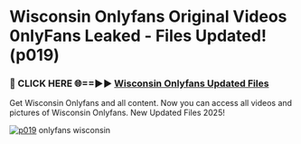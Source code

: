 # Wisconsin Onlyfans Original Videos 0nlyFans Leaked - Files Updated! (p019)

<h3>🔴 CLICK HERE 🌐==►► <a href="https://tinyurl.com/2jnfzry5" rel="nofollow">Wisconsin Onlyfans Updated Files</a></h3>

Get Wisconsin Onlyfans and all content. Now you can access all videos and pictures of Wisconsin Onlyfans. New Updated Files 2025!

[![p019](https://i.imgur.com/GyGTBgg.gif)](https://tinyurl.com/2jnfzry5)
onlyfans wisconsin